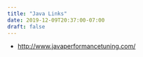 ```yaml
---
title: "Java Links"
date: 2019-12-09T20:37:00-07:00
draft: false
---
```

* http://www.javaperformancetuning.com/